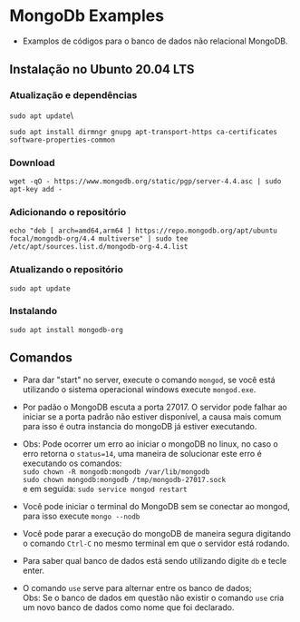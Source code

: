 # MongoDb Examples

- Examplos de códigos para o banco de dados não relacional MongoDB.

## Instalação no Ubunto 20.04 LTS

### Atualização e dependências

`sudo apt update`\

`sudo apt install dirmngr gnupg apt-transport-https ca-certificates software-properties-common`

### Download

`wget -qO - https://www.mongodb.org/static/pgp/server-4.4.asc | sudo apt-key add -`

### Adicionando o repositório

`echo "deb [ arch=amd64,arm64 ] https://repo.mongodb.org/apt/ubuntu focal/mongodb-org/4.4 multiverse" | sudo tee /etc/apt/sources.list.d/mongodb-org-4.4.list`

### Atualizando o repositório

`sudo apt update`

### Instalando

`sudo apt install mongodb-org`

## Comandos

- Para dar "start" no server, execute o comando `mongod`, se você está utilizando o sistema operacional windows execute `mongod.exe`.

- Por padão o MongoDB escuta a porta 27017. O servidor pode falhar ao iniciar se a porta padrão não estiver disponível, a causa mais comum para isso é outra instancia do mongoDB já estiver executando.

- Obs: Pode ocorrer um erro ao iniciar o mongoDB no linux, no caso o erro retorna o `status=14`, uma maneira de solucionar este erro é executando os comandos:\
  `sudo chown -R mongodb:mongodb /var/lib/mongodb` \
  `sudo chown mongodb:mongodb /tmp/mongodb-27017.sock`\
  e em seguida:
  `sudo service mongod restart`

- Você pode iniciar o terminal do MongoDB sem se conectar ao mongod, para isso execute `mongo --nodb`

- Você pode parar a execução do mongoDB de maneira segura digitando o comando `Ctrl-C` no mesmo terminal em que o servidor está rodando.

- Para saber qual banco de dados está sendo utilizando digite `db` e tecle enter.

- O comando `use` serve para alternar entre os banco de dados; \
  Obs: Se o banco de dados em questão não existir o comando `use` cria um novo banco de dados como nome que foi declarado.
